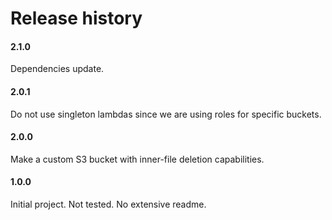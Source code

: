 # Release history

#### 2.1.0
Dependencies update.

#### 2.0.1
Do not use singleton lambdas since we are using roles for specific buckets.

#### 2.0.0
Make a custom S3 bucket with inner-file deletion capabilities.

#### 1.0.0
Initial project. Not tested. No extensive readme.
